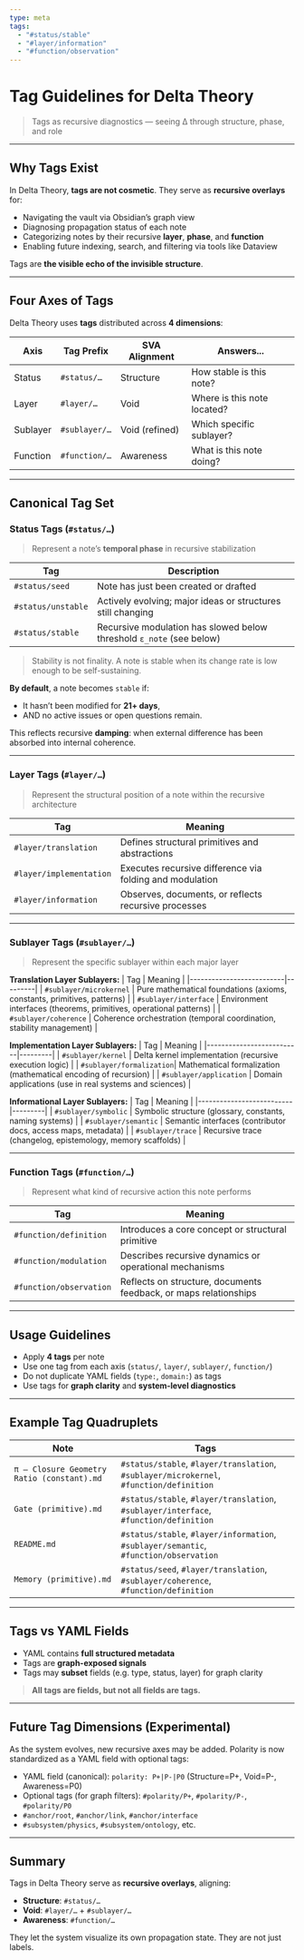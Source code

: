 ```yaml
---
type: meta
tags:
  - "#status/stable"
  - "#layer/information"
  - "#function/observation"
---
```


# Tag Guidelines for Delta Theory
> Tags as recursive diagnostics — seeing ∆ through structure, phase, and role

---

## Why Tags Exist

In Delta Theory, **tags are not cosmetic**.
They serve as **recursive overlays** for:

- Navigating the vault via Obsidian’s graph view
- Diagnosing propagation status of each note
- Categorizing notes by their recursive **layer**, **phase**, and **function**
- Enabling future indexing, search, and filtering via tools like Dataview

Tags are **the visible echo of the invisible structure**.

---

## Four Axes of Tags

Delta Theory uses **tags** distributed across **4 dimensions**:

| Axis      | Tag Prefix     | SVA Alignment | Answers...                |
|-----------|----------------|----------------|----------------------------|
| Status    | `#status/…`     | Structure       | How stable is this note?   |
| Layer     | `#layer/…`      | Void            | Where is this note located? |
| Sublayer  | `#sublayer/…`   | Void (refined)  | Which specific sublayer?   |
| Function  | `#function/…`   | Awareness       | What is this note doing?   |

---

## Canonical Tag Set

### Status Tags (`#status/…`)
> Represent a note’s **temporal phase** in recursive stabilization

| Tag                  | Description |
|----------------------|-------------|
| `#status/seed`       | Note has just been created or drafted |
| `#status/unstable`   | Actively evolving; major ideas or structures still changing |
| `#status/stable`     | Recursive modulation has slowed below threshold `ε_note` (see below) |

> Stability is not finality.
> A note is stable when its change rate is low enough to be self-sustaining.

**By default**, a note becomes `stable` if:
- It hasn’t been modified for **21+ days**,
- AND no active issues or open questions remain.

This reflects recursive **damping**: when external difference has been absorbed into internal coherence.

---

### Layer Tags (`#layer/…`)
> Represent the structural position of a note within the recursive architecture

| Tag                      | Meaning |
|--------------------------|---------|
| `#layer/translation`     | Defines structural primitives and abstractions |
| `#layer/implementation`  | Executes recursive difference via folding and modulation |
| `#layer/information`     | Observes, documents, or reflects recursive processes |

---

### Sublayer Tags (`#sublayer/…`)
> Represent the specific sublayer within each major layer

**Translation Layer Sublayers:**
| Tag                      | Meaning |
|--------------------------|---------|
| `#sublayer/microkernel`  | Pure mathematical foundations (axioms, constants, primitives, patterns) |
| `#sublayer/interface`    | Environment interfaces (theorems, primitives, operational patterns) |
| `#sublayer/coherence`    | Coherence orchestration (temporal coordination, stability management) |

**Implementation Layer Sublayers:**
| Tag                      | Meaning |
|--------------------------|---------|
| `#sublayer/kernel`       | Delta kernel implementation (recursive execution logic) |
| `#sublayer/formalization`| Mathematical formalization (mathematical encoding of recursion) |
| `#sublayer/application`  | Domain applications (use in real systems and sciences) |

**Informational Layer Sublayers:**
| Tag                      | Meaning |
|--------------------------|---------|
| `#sublayer/symbolic`     | Symbolic structure (glossary, constants, naming systems) |
| `#sublayer/semantic`     | Semantic interfaces (contributor docs, access maps, metadata) |
| `#sublayer/trace`        | Recursive trace (changelog, epistemology, memory scaffolds) |

---

### Function Tags (`#function/…`)
> Represent what kind of recursive action this note performs

| Tag                        | Meaning |
|----------------------------|---------|
| `#function/definition`     | Introduces a core concept or structural primitive |
| `#function/modulation`     | Describes recursive dynamics or operational mechanisms |
| `#function/observation`    | Reflects on structure, documents feedback, or maps relationships |

---

## Usage Guidelines

- Apply **4 tags** per note
- Use one tag from each axis (`status/`, `layer/`, `sublayer/`, `function/`)
- Do not duplicate YAML fields (`type:`, `domain:`) as tags
- Use tags for **graph clarity** and **system-level diagnostics**

---

## Example Tag Quadruplets

| Note                         | Tags |
|------------------------------|------|
| `π — Closure Geometry Ratio (constant).md` | `#status/stable`, `#layer/translation`, `#sublayer/microkernel`, `#function/definition` |
| `Gate (primitive).md`        | `#status/stable`, `#layer/translation`, `#sublayer/interface`, `#function/definition` |
| `README.md`                  | `#status/stable`, `#layer/information`, `#sublayer/semantic`, `#function/observation` |
| `Memory (primitive).md`      | `#status/seed`, `#layer/translation`, `#sublayer/coherence`, `#function/definition` |

---

## Tags vs YAML Fields

- YAML contains **full structured metadata**
- Tags are **graph-exposed signals**
- Tags may **subset** fields (e.g. type, status, layer) for graph clarity

> **All tags are fields, but not all fields are tags.**

---

## Future Tag Dimensions (Experimental)

As the system evolves, new recursive axes may be added. Polarity is now standardized as a YAML field with optional tags:

- YAML field (canonical): `polarity: P+|P-|P0` (Structure=P+, Void=P-, Awareness=P0)
- Optional tags (for graph filters): `#polarity/P+`, `#polarity/P-`, `#polarity/P0`
- `#anchor/root`, `#anchor/link`, `#anchor/interface`
- `#subsystem/physics`, `#subsystem/ontology`, etc.

---

## Summary

Tags in Delta Theory serve as **recursive overlays**, aligning:

- **Structure**: `#status/…`
- **Void**: `#layer/…` + `#sublayer/…`
- **Awareness**: `#function/…`

They let the system visualize its own propagation state.  They are not just labels.
